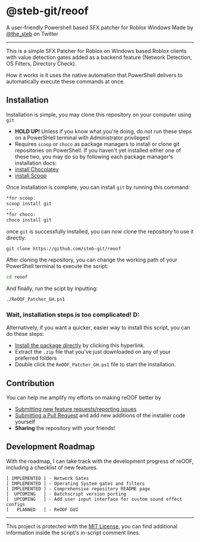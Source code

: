 # @steb-git/reoof
A user-friendly Powershell based SFX patcher for Roblox Windows 
Made by [@the_steb](https://twitter.com/the_steb) on Twitter
___

This is a simple SFX Patcher for Roblox on Windows based Roblox clients with value detection gates added as a backend feature (Network Detection, OS Filters, Directory Check).

How it works is it uses the native automation that PowerShell delivers to automatically execute these commands at once.



## Installation

Installation is simple, you may clone this repository on your computer using `git`
* **HOLD UP!** Unless if you know what you're doing, do not run these steps on a PowerSHell terminal with Administrator privileges!
* Requires `scoop` or `choco` as  package managers to install or clone git repositories on PowerShell.
If you haven't yet installed either one of these two, you may do so by following each package manager's installation docs:
* [install Chocolatey](https://chocolatey.org/install)
* [install Scoop](https://scoop.sh/)

Once installation is complete, you can install `git` by running this command:

```bash
*for scoop:
scoop install git
---
*for choco:
choco install git
```
once `git` is successfully installed, you can now clone the repository to use it directly:
```git
git clone https://github.com/steb-git/reoof
```
After cloning the repository, you can change the working path of your PowerShell terminal to execute the script:
```bash
cd reoof
```
And finally, run the scipt by inputting:
```bash
./ReOOF_Patcher_GH.ps1
```

### Wait, installation steps is too complicated! D:
Alternatively, if you want a quicker, easier way to install this script, you can do these steps:
* [Install the package directly](https://github.com/steb-git/reoof/archive/refs/heads/main.zip) by clicking this hyperlink.
* Extract the `.zip` file that you've just downloaded on any of your preferred folders
* Double click the `ReOOF_Patcher_GH.ps1` file to start the installation.

## Contribution
You can help me amplify my efforts on making reOOF better by 
* [Submitting new feature requests/reporting issues](https://github.com/steb-git/reoof/issues/new)
* [Submitting a Pull Request](https://github.com/steb-git/reoof/compare) and add new additions of the installer code yourself
* **Sharing** the repository with your friends!

## Development Roadmap
With the roadmap, I can take track with the development progress of reOOF, including a checklist of new features.
```grub
[ IMPLEMENTED ] - Network Gates
[ IMPLEMENTED ] - Operating System gates and filters
[ IMPLEMENTED ] - Comprehensive repository README page
[  UPCOMING   ] - Batchscript version porting
[  UPCOMING   ] - Add user input interface for custom sound effect configs
[   PLANNED   ] - ReOOF GUI
```
___
This project is protected with the [MIT License](https://github.com/steb-git/reoof/blob/main/LICENSE), you can find additional information inside the script's in-script comment lines.
